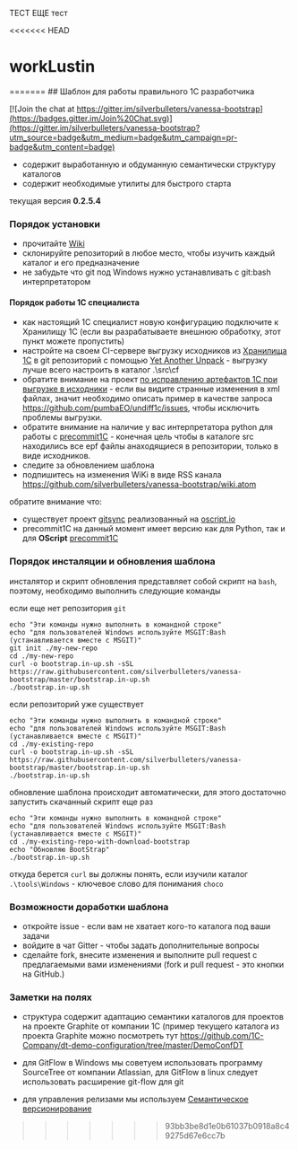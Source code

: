ТЕСТ 
ЕЩЕ тест

<<<<<<< HEAD
# workLustin
=======
﻿## Шаблон для работы правильного 1С разработчика

[![Join the chat at https://gitter.im/silverbulleters/vanessa-bootstrap](https://badges.gitter.im/Join%20Chat.svg)](https://gitter.im/silverbulleters/vanessa-bootstrap?utm_source=badge&utm_medium=badge&utm_campaign=pr-badge&utm_content=badge)

* содержит выработанную и обдуманную семантически структуру каталогов
* содержит необходимые утилиты для быстрого старта

текущая версия **0.2.5.4**

### Порядок установки

* прочитайте [Wiki](https://github.com/silverbulleters/vanessa-bootstrap/wiki/%D0%A0%D0%B5%D0%BA%D0%BE%D0%BC%D0%B5%D0%BD%D0%B4%D0%B0%D1%86%D0%B8%D0%B8-%D0%BF%D1%80%D0%B0%D0%B2%D0%B8%D0%BB%D1%8C%D0%BD%D1%8B%D0%BC-%D1%80%D0%B0%D0%B7%D1%80%D0%B0%D0%B1%D0%BE%D1%82%D1%87%D0%B8%D0%BA%D0%B0%D0%BC-1%D0%A1)
* склонируйте репозиторий в любое место, чтобы изучить каждый каталог и его предназначение
* не забудьте что git под Windows нужно устанавливать с git:bash интерпретатором

#### Порядок работы 1С специалиста

* как настоящий 1С специалист новую конфигурацию подключите к Хранилищу 1С (если вы разрабатываете внешнюю обработку, этот пункт можете пропустить)
* настройте на своем CI-сервере выгрузку исходников из [Хранилища 1С](http://v8.1c.ru/overview/DeveloperGroupp.htm) в git репозиторий с помощью [Yet Another Unpack](https://github.com/silverbulleters/vanessa-unpack) - выгрузку лучше всего настроить в каталог .\src\cf
* обратите внимание на проект [по исправлению артефактов 1С при выгрузке в исходники](https://github.com/pumbaEO/undiff1c/blob/master/src/undiff1c/undiff1c.py) - если вы видите странные изменения в xml файлах, значит необходимо описать пример в качестве запроса https://github.com/pumbaEO/undiff1c/issues, чтобы исключить проблемы выгрузки.
* обратите внимание на наличие у вас интерпретатора python для работы с [precommit1C](https://github.com/pumbaEO/precommit1c) - конечная цель чтобы в каталоге src находились все epf файлы анаходящиеся в репозитории, только в виде исходников.
* следите за обновлением шаблона
* подпишитесь на изменения WiKi в виде RSS канала https://github.com/silverbulleters/vanessa-bootstrap/wiki.atom

обратите внимание что:

* существует проект [gitsync](https://github.com/EvilBeaver/oscript-library/tree/develop/src/gitsync) реализованный на [oscript.io](http://oscript.io/)
* precommit1C на данный момент имеет версию как для Python, так и для **OScript** [precommit1C](https://github.com/xDrivenDevelopment/precommit1c/)

### Порядок инсталяции и обновления шаблона

инсталятор и скрипт обновления представляет собой скрипт на `bash`, поэтому, необходимо выполнить следующие команды

если еще нет репозитория `git`

```Shell
echo "Эти команды нужно выполнить в командной строке"
echo "для пользователей Windows используйте MSGIT:Bash (устанавливается вместе с MSGIT)"
git init ./my-new-repo
cd ./my-new-repo
curl -o bootstrap.in-up.sh -sSL https://raw.githubusercontent.com/silverbulleters/vanessa-bootstrap/master/bootstrap.in-up.sh
./bootstrap.in-up.sh
```
если репозиторий уже существует

```Shell
echo "Эти команды нужно выполнить в командной строке"
echo "для пользователей Windows используйте MSGIT:Bash (устанавливается вместе с MSGIT)"
cd ./my-existing-repo
curl -o bootstrap.in-up.sh -sSL https://raw.githubusercontent.com/silverbulleters/vanessa-bootstrap/master/bootstrap.in-up.sh
./bootstrap.in-up.sh
```

обновление шаблона происходит автоматически, для этого достаточно запустить скачанный скрипт еще раз

```Shell
echo "Эти команды нужно выполнить в командной строке"
echo "для пользователей Windows используйте MSGIT:Bash (устанавливается вместе с MSGIT)"
cd ./my-existing-repo-with-download-bootstrap
echo "Обновляю BootStrap"
./bootstrap.in-up.sh
```

откуда берется `curl` вы должны понять, если изучили каталог `.\tools\Windows` - ключевое слово для понимания `choco`

### Возможности доработки шаблона

* откройте issue - если вам не хватает кого-то каталога под ваши задачи
* войдите в чат Gitter - чтобы задать дополнительные вопросы
* сделайте fork, внесите изменения и выполните pull request с предлагаемыми вами изменениями (fork и pull request - это кнопки на GitHub.)

### Заметки на полях

* структура содержит адаптацию семантики каталогов для проектов на проекте Graphite от компании 1С (пример текущего каталога из проекта Graphite можно посмотреть тут https://github.com/1C-Company/dt-demo-configuration/tree/master/DemoConfDT

* для GitFlow в Windows мы советуем использовать программу SourceTree от компании Atlassian, для GitFlow в linux следует использовать расширение git-flow для git

* для управления релизами мы используем [Семантическое версионирование](http://semver.org/lang/ru/)
>>>>>>> 93bb3be8d1e0b61037b0918a8c49275d67e6cc7b
